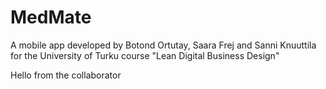 # MedMate

A mobile app developed by Botond Ortutay, Saara Frej and Sanni Knuuttila for the University of Turku course "Lean Digital Business Design"

Hello from the collaborator

